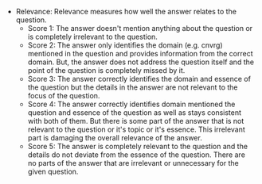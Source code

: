 - Relevance: Relevance measures how well the answer relates to the question. 
  - Score 1: The answer doesn't mention anything about the question or is completely irrelevant to the question.
  - Score 2: The answer only identifies the domain (e.g. cnvrg) mentioned in the question and provides information from the correct domain. But, the answer does not address the question itself and the point of the question is completely missed by it. 
  - Score 3: The answer correctly identifies the domain and essence of the question but the details in the answer are not relevant to the focus of the question.
  - Score 4: The answer correctly identifies domain mentioned the question and essence of the question as well as stays consistent with both of them. But there is some part of the answer that is not relevant to the question or it's topic or it's essence. This irrelevant part is damaging the overall relevance of the answer. 
  - Score 5: The answer is completely relevant to the question and the details do not deviate from the essence of the question. There are no parts of the answer that are irrelevant or unnecessary for the given question.
